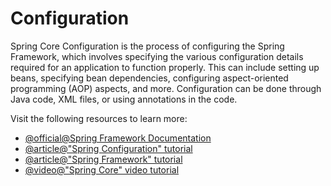 # Configuration

Spring Core Configuration is the process of configuring the Spring Framework, which involves specifying the various configuration details required for an application to function properly. This can include setting up beans, specifying bean dependencies, configuring aspect-oriented programming (AOP) aspects, and more. Configuration can be done through Java code, XML files, or using annotations in the code.

Visit the following resources to learn more:

- [@official@Spring Framework Documentation](https://docs.spring.io/spring/docs/current/spring-framework-reference/)
- [@article@"Spring Configuration" tutorial](https://www.baeldung.com/project-configuration-with-spring)
- [@article@"Spring Framework" tutorial](https://www.tutorialspoint.com/spring/index.htm)
- [@video@"Spring Core" video tutorial](https://www.youtube.com/watch?v=GB8k2-Egfv0)
